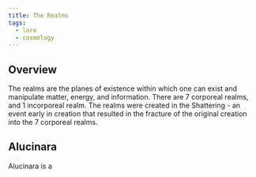 ```yaml
---
title: The Realms
tags:
  - lore
  - cosmology
---
```

## Overview
The realms are the planes of existence within which one can exist and manipulate matter, energy, and information. There are 7 corporeal realms, and 1 incorporeal realm. The realms were created in the Shattering - an event early in creation that resulted in the fracture of the original creation into the 7 corporeal realms.
## Alucinara
Alucinara is a 